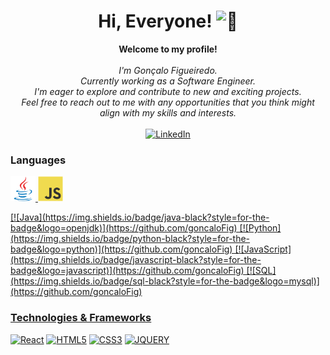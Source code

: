 <h1 align="center">Hi, Everyone! <img src="https://github.com/wervlad/wervlad/assets/24524555/766d336d-b87d-44ba-807c-c51de2bc6b4d" width="28px" alt="👋"></h1>

<p align="center">
    <b>Welcome to my profile!</b><br><br>
    <i>
        I'm Gonçalo Figueiredo.<br>
        Currently working as a Software Engineer.<br>
        I'm eager to explore and contribute to new and exciting projects. <br>
        Feel free to reach out to me with any opportunities that you think might align with my skills and interests.<br>
    </i><br>
    <a href="https://www.linkedin.com/in/goncalo-figueiredo/">
        <img src="https://img.shields.io/badge/LinkedIn-blue?style=flat-square&logo=linkedin" alt="LinkedIn">
    </a>
</p>


### Languages

<p align="left"> <a href="https://aws.amazon.com" target="_blank" rel="noreferrer">
    <img src="https://raw.githubusercontent.com/devicons/devicon/master/icons/java/java-original.svg" alt="java" width="40" height="40"/> </a> <a href="https://developer.mozilla.org/en-US/docs/Web/JavaScript" target="_blank" rel="noreferrer">
    <img src="https://raw.githubusercontent.com/devicons/devicon/master/icons/javascript/javascript-original.svg" alt="javascript" width="40" height="40"/> </a> <a href="https://jestjs.io" target="_blank" rel="noreferrer"> 
    
</p>
[![Java](https://img.shields.io/badge/java-black?style=for-the-badge&logo=openjdk)](https://github.com/goncaloFig)
[![Python](https://img.shields.io/badge/python-black?style=for-the-badge&logo=python)](https://github.com/goncaloFig)
[![JavaScript](https://img.shields.io/badge/javascript-black?style=for-the-badge&logo=javascript)](https://github.com/goncaloFig)
[![SQL](https://img.shields.io/badge/sql-black?style=for-the-badge&logo=mysql)](https://github.com/goncaloFig)

### Technologies & Frameworks

[![React](https://img.shields.io/badge/react-black?style=for-the-badge&logo=react)](https://github.com/goncaloFig)
[![HTML5](https://img.shields.io/badge/html5-black?style=for-the-badge&logo=html5)](https://github.com/goncaloFig)
[![CSS3](https://img.shields.io/badge/css3-black?style=for-the-badge&logo=css3)](https://github.com/goncaloFig)
[![JQUERY](https://img.shields.io/badge/jquery-black?style=for-the-badge&logo=jquery)](https://github.com/goncaloFig)
